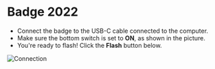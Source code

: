 # Badge 2022

- Connect the badge to the USB-C cable connected to the computer.
- Make sure the bottom switch is set to **ON**, as shown in the picture.
- You're ready to flash! Click the **Flash** button below.

![Connection](/boards/badge_2022/connection.webp)
